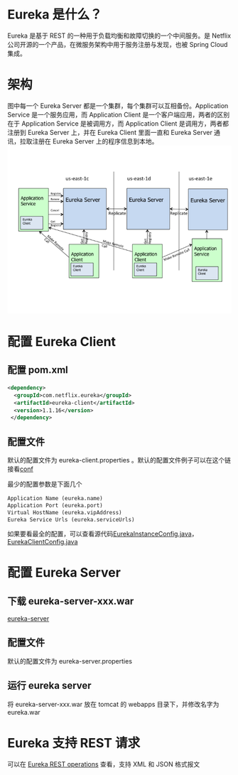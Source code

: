 # Eureka 是什么？

Eureka 是基于 REST 的一种用于负载均衡和故障切换的一个中间服务。是 Netflix 公司开源的一个产品，在微服务架构中用于服务注册与发现，也被 Spring Cloud 集成。

# 架构

图中每一个 Eureka Server 都是一个集群，每个集群可以互相备份。Application Service 是一个服务应用，而 Application Client 是一个客户端应用，两者的区别在于 Application Service 是被调用方，而 Application Client 是调用方，两者都注册到 Eureka Server 上，并在 Eureka Client 里面一直和 Eureka Server 通讯，拉取注册在 Eureka Server 上的程序信息到本地。
![Eureka架构图](https://github.com/1CSH1/technology-stack/blob/master/eureka/img/01.eureka-architecture.png)

# 配置 Eureka Client

## 配置 pom.xml

```xml
<dependency>
  <groupId>com.netflix.eureka</groupId>
  <artifactId>eureka-client</artifactId>
  <version>1.1.16</version>
 </dependency>
```

## 配置文件

默认的配置文件为 eureka-client.properties 。默认的配置文件例子可以在这个链接看[conf](https://github.com/Netflix/eureka/tree/master/eureka-examples/conf)

最少的配置参数是下面几个

```
Application Name (eureka.name)
Application Port (eureka.port)
Virtual HostName (eureka.vipAddress)
Eureka Service Urls (eureka.serviceUrls)
```
如果要看最全的配置，可以查看源代码[EurekaInstanceConfig.java](https://github.com/Netflix/eureka/blob/master/eureka-client/src/main/java/com/netflix/appinfo/EurekaInstanceConfig.java)，[EurekaClientConfig.java](https://github.com/Netflix/eureka/blob/master/eureka-client/src/main/java/com/netflix/discovery/EurekaClientConfig.java)

# 配置 Eureka Server

## 下载 eureka-server-xxx.war

[eureka-server](http://search.maven.org/#search%7Cga%7C1%7Ceureka-server)

## 配置文件

默认的配置文件为 eureka-server.properties

## 运行 eureka server
将 eureka-server-xxx.war 放在 tomcat 的 webapps 目录下，并修改名字为 eureka.war

# Eureka 支持 REST 请求

可以在 [Eureka REST operations](https://github.com/Netflix/eureka/wiki/Eureka-REST-operations) 查看，支持 XML 和 JSON 格式报文









